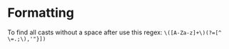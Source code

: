 # Formatting

To find all casts without a space after use this regex:
`\([A-Za-z]+\)(?=[^ \=.;\),'"}])`